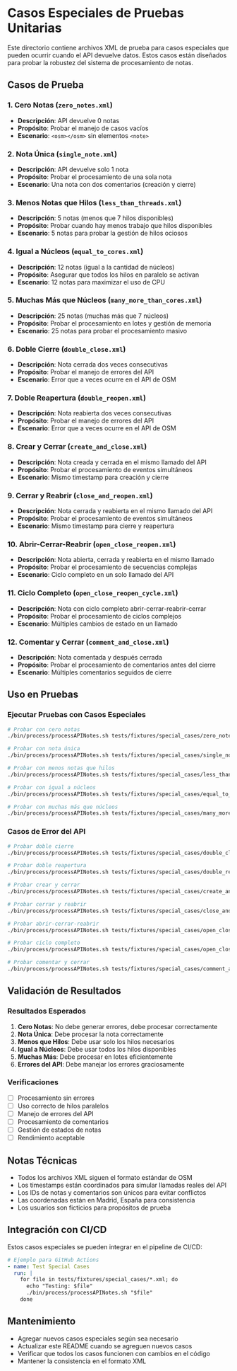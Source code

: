 # Casos Especiales de Pruebas Unitarias

Este directorio contiene archivos XML de prueba para casos especiales que pueden 
ocurrir cuando el API devuelve datos. Estos casos están diseñados para probar 
la robustez del sistema de procesamiento de notas.

## Casos de Prueba

### 1. Cero Notas (`zero_notes.xml`)
- **Descripción**: API devuelve 0 notas
- **Propósito**: Probar el manejo de casos vacíos
- **Escenario**: `<osm></osm>` sin elementos `<note>`

### 2. Nota Única (`single_note.xml`)
- **Descripción**: API devuelve solo 1 nota
- **Propósito**: Probar el procesamiento de una sola nota
- **Escenario**: Una nota con dos comentarios (creación y cierre)

### 3. Menos Notas que Hilos (`less_than_threads.xml`)
- **Descripción**: 5 notas (menos que 7 hilos disponibles)
- **Propósito**: Probar cuando hay menos trabajo que hilos disponibles
- **Escenario**: 5 notas para probar la gestión de hilos ociosos

### 4. Igual a Núcleos (`equal_to_cores.xml`)
- **Descripción**: 12 notas (igual a la cantidad de núcleos)
- **Propósito**: Asegurar que todos los hilos en paralelo se activan
- **Escenario**: 12 notas para maximizar el uso de CPU

### 5. Muchas Más que Núcleos (`many_more_than_cores.xml`)
- **Descripción**: 25 notas (muchas más que 7 núcleos)
- **Propósito**: Probar el procesamiento en lotes y gestión de memoria
- **Escenario**: 25 notas para probar el procesamiento masivo

### 6. Doble Cierre (`double_close.xml`)
- **Descripción**: Nota cerrada dos veces consecutivas
- **Propósito**: Probar el manejo de errores del API
- **Escenario**: Error que a veces ocurre en el API de OSM

### 7. Doble Reapertura (`double_reopen.xml`)
- **Descripción**: Nota reabierta dos veces consecutivas
- **Propósito**: Probar el manejo de errores del API
- **Escenario**: Error que a veces ocurre en el API de OSM

### 8. Crear y Cerrar (`create_and_close.xml`)
- **Descripción**: Nota creada y cerrada en el mismo llamado del API
- **Propósito**: Probar el procesamiento de eventos simultáneos
- **Escenario**: Mismo timestamp para creación y cierre

### 9. Cerrar y Reabrir (`close_and_reopen.xml`)
- **Descripción**: Nota cerrada y reabierta en el mismo llamado del API
- **Propósito**: Probar el procesamiento de eventos simultáneos
- **Escenario**: Mismo timestamp para cierre y reapertura

### 10. Abrir-Cerrar-Reabrir (`open_close_reopen.xml`)
- **Descripción**: Nota abierta, cerrada y reabierta en el mismo llamado
- **Propósito**: Probar el procesamiento de secuencias complejas
- **Escenario**: Ciclo completo en un solo llamado del API

### 11. Ciclo Completo (`open_close_reopen_cycle.xml`)
- **Descripción**: Nota con ciclo completo abrir-cerrar-reabrir-cerrar
- **Propósito**: Probar el procesamiento de ciclos complejos
- **Escenario**: Múltiples cambios de estado en un llamado

### 12. Comentar y Cerrar (`comment_and_close.xml`)
- **Descripción**: Nota comentada y después cerrada
- **Propósito**: Probar el procesamiento de comentarios antes del cierre
- **Escenario**: Múltiples comentarios seguidos de cierre

## Uso en Pruebas

### Ejecutar Pruebas con Casos Especiales

```bash
# Probar con cero notas
./bin/process/processAPINotes.sh tests/fixtures/special_cases/zero_notes.xml

# Probar con nota única
./bin/process/processAPINotes.sh tests/fixtures/special_cases/single_note.xml

# Probar con menos notas que hilos
./bin/process/processAPINotes.sh tests/fixtures/special_cases/less_than_threads.xml

# Probar con igual a núcleos
./bin/process/processAPINotes.sh tests/fixtures/special_cases/equal_to_cores.xml

# Probar con muchas más que núcleos
./bin/process/processAPINotes.sh tests/fixtures/special_cases/many_more_than_cores.xml
```

### Casos de Error del API

```bash
# Probar doble cierre
./bin/process/processAPINotes.sh tests/fixtures/special_cases/double_close.xml

# Probar doble reapertura
./bin/process/processAPINotes.sh tests/fixtures/special_cases/double_reopen.xml

# Probar crear y cerrar
./bin/process/processAPINotes.sh tests/fixtures/special_cases/create_and_close.xml

# Probar cerrar y reabrir
./bin/process/processAPINotes.sh tests/fixtures/special_cases/close_and_reopen.xml

# Probar abrir-cerrar-reabrir
./bin/process/processAPINotes.sh tests/fixtures/special_cases/open_close_reopen.xml

# Probar ciclo completo
./bin/process/processAPINotes.sh tests/fixtures/special_cases/open_close_reopen_cycle.xml

# Probar comentar y cerrar
./bin/process/processAPINotes.sh tests/fixtures/special_cases/comment_and_close.xml
```

## Validación de Resultados

### Resultados Esperados

1. **Cero Notas**: No debe generar errores, debe procesar correctamente
2. **Nota Única**: Debe procesar la nota correctamente
3. **Menos que Hilos**: Debe usar solo los hilos necesarios
4. **Igual a Núcleos**: Debe usar todos los hilos disponibles
5. **Muchas Más**: Debe procesar en lotes eficientemente
6. **Errores del API**: Debe manejar los errores graciosamente

### Verificaciones

- [ ] Procesamiento sin errores
- [ ] Uso correcto de hilos paralelos
- [ ] Manejo de errores del API
- [ ] Procesamiento de comentarios
- [ ] Gestión de estados de notas
- [ ] Rendimiento aceptable

## Notas Técnicas

- Todos los archivos XML siguen el formato estándar de OSM
- Los timestamps están coordinados para simular llamadas reales del API
- Los IDs de notas y comentarios son únicos para evitar conflictos
- Las coordenadas están en Madrid, España para consistencia
- Los usuarios son ficticios para propósitos de prueba

## Integración con CI/CD

Estos casos especiales se pueden integrar en el pipeline de CI/CD:

```yaml
# Ejemplo para GitHub Actions
- name: Test Special Cases
  run: |
    for file in tests/fixtures/special_cases/*.xml; do
      echo "Testing: $file"
      ./bin/process/processAPINotes.sh "$file"
    done
```

## Mantenimiento

- Agregar nuevos casos especiales según sea necesario
- Actualizar este README cuando se agreguen nuevos casos
- Verificar que todos los casos funcionen con cambios en el código
- Mantener la consistencia en el formato XML 

